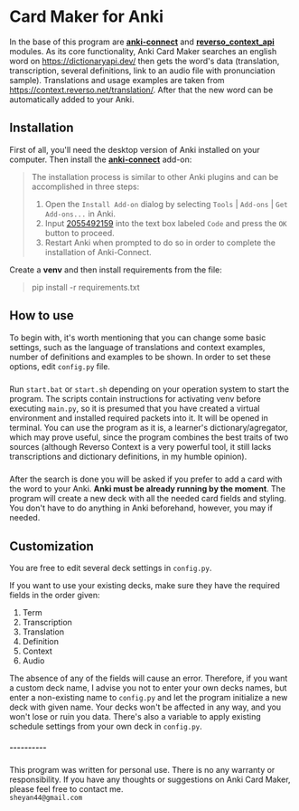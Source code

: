 # Card Maker for Anki
In the base of this program are [**anki-connect**](https://github.com/FooSoft/anki-connect) 
and [**reverso_context_api**](https://github.com/flagist0/reverso_context_api) modules. As its core functionality,
Anki Card Maker searches an english word on https://dictionaryapi.dev/ then gets the word's data
(translation, transcription, several definitions, link to an audio file with pronunciation sample). Translations
and usage examples are taken from https://context.reverso.net/translation/. 
After that the new word can be automatically added to your Anki.
  
## Installation
First of all, you'll need the desktop version of Anki installed on your computer. 
Then install the [**anki-connect**](https://github.com/FooSoft/anki-connect) add-on:  
>The installation process is similar to other Anki plugins and can be accomplished in three steps:
>
>1.  Open the `Install Add-on` dialog by selecting `Tools` | `Add-ons` | `Get Add-ons...` in Anki.
>2.  Input [2055492159](https://ankiweb.net/shared/info/2055492159) into the text box labeled `Code` and press the `OK` button to proceed.
>3.  Restart Anki when prompted to do so in order to complete the installation of Anki-Connect.

Create a **venv** and then install requirements from the file:   
>pip install -r requirements.txt

## How to use 
To begin with, it's worth mentioning that you can change some basic settings, 
such as the language of translations and context examples, number of definitions and examples to be shown. 
In order to set these options, edit `config.py` file.  
#####
Run `start.bat` or `start.sh` depending on your operation system to start the program. 
The scripts contain instructions for activating venv before executing `main.py`,
so it is presumed that you have created a virtual environment and installed required packets into it.
It will be opened in terminal.
You can use the program as it is, a learner's dictionary/agregator, which may prove useful, 
since the program combines the best traits of two sources 
(although Reverso Context is a very powerful tool, it still lacks transcriptions and dictionary definitions,
in my humble opinion).
#####
After the search is done you will be asked if you prefer to add a card with the word to your Anki. 
**Anki must be already running by the moment**.
The program will create a new deck with all the needed card fields and styling.
You don't have to do anything in Anki beforehand, however, you may if needed.
## Customization
You are free to edit several deck settings in `config.py`.  
  
If you want to use your existing decks, make sure they have the required fields in the order given:
1. Term
2. Transcription
3. Translation
4. Definition
5. Context
6. Audio

The absence of any of the fields will cause an error. Therefore, if you want a custom deck name, 
I advise you not to enter your own decks names, but enter
a non-existing name to `config.py` and let the program initialize a new deck with given name.
Your decks won't be affected in any way, and you won't lose or ruin you data.
There's also a variable to apply existing schedule settings from your own deck in `config.py`.

##### ----------
This program was written for personal use. There is no any warranty or responsibility. 
If you have any thoughts or suggestions on Anki Card Maker, please feel free to contact me.  
`sheyan44@gmail.com`


